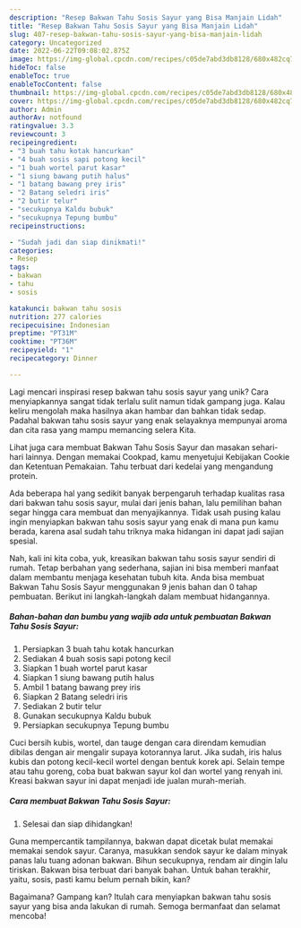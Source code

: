 ```yaml
---
description: "Resep Bakwan Tahu Sosis Sayur yang Bisa Manjain Lidah"
title: "Resep Bakwan Tahu Sosis Sayur yang Bisa Manjain Lidah"
slug: 407-resep-bakwan-tahu-sosis-sayur-yang-bisa-manjain-lidah
category: Uncategorized
date: 2022-06-22T09:08:02.875Z
image: https://img-global.cpcdn.com/recipes/c05de7abd3db8128/680x482cq70/bakwan-tahu-sosis-sayur-foto-resep-utama.jpg
hideToc: false
enableToc: true
enableTocContent: false
thumbnail: https://img-global.cpcdn.com/recipes/c05de7abd3db8128/680x482cq70/bakwan-tahu-sosis-sayur-foto-resep-utama.jpg
cover: https://img-global.cpcdn.com/recipes/c05de7abd3db8128/680x482cq70/bakwan-tahu-sosis-sayur-foto-resep-utama.jpg
author: Admin
authorAv: notfound
ratingvalue: 3.3
reviewcount: 3
recipeingredient:
- "3 buah tahu kotak hancurkan"
- "4 buah sosis sapi potong kecil"
- "1 buah wortel parut kasar"
- "1 siung bawang putih halus"
- "1 batang bawang prey iris"
- "2 Batang seledri iris"
- "2 butir telur"
- "secukupnya Kaldu bubuk"
- "secukupnya Tepung bumbu"
recipeinstructions:

- "Sudah jadi dan siap dinikmati!"
categories:
- Resep
tags:
- bakwan
- tahu
- sosis

katakunci: bakwan tahu sosis 
nutrition: 277 calories
recipecuisine: Indonesian
preptime: "PT31M"
cooktime: "PT36M"
recipeyield: "1"
recipecategory: Dinner

---
```





Lagi mencari inspirasi resep bakwan tahu sosis sayur yang unik? Cara menyiapkannya sangat tidak terlalu sulit namun tidak gampang juga. Kalau keliru mengolah maka hasilnya akan hambar dan bahkan tidak sedap. Padahal bakwan tahu sosis sayur yang enak selayaknya mempunyai aroma dan cita rasa yang mampu memancing selera Kita.





Lihat juga cara membuat Bakwan Tahu Sosis Sayur dan masakan sehari-hari lainnya. Dengan memakai Cookpad, kamu menyetujui Kebijakan Cookie dan Ketentuan Pemakaian. Tahu terbuat dari kedelai yang mengandung protein.

Ada beberapa hal yang sedikit banyak berpengaruh terhadap kualitas rasa dari bakwan tahu sosis sayur, mulai dari jenis bahan, lalu pemilihan bahan segar hingga cara membuat dan menyajikannya. Tidak usah pusing kalau ingin menyiapkan bakwan tahu sosis sayur yang enak di mana pun kamu berada, karena asal sudah tahu triknya maka hidangan ini dapat jadi sajian spesial.






Nah, kali ini kita coba, yuk, kreasikan bakwan tahu sosis sayur sendiri di rumah. Tetap berbahan yang sederhana, sajian ini bisa memberi manfaat dalam membantu menjaga kesehatan tubuh kita. Anda bisa membuat Bakwan Tahu Sosis Sayur menggunakan 9 jenis bahan dan 0 tahap pembuatan. Berikut ini langkah-langkah dalam membuat hidangannya.

<!--inarticleads1-->

##### Bahan-bahan dan bumbu yang wajib ada untuk pembuatan Bakwan Tahu Sosis Sayur:

1. Persiapkan 3 buah tahu kotak hancurkan
1. Sediakan 4 buah sosis sapi potong kecil
1. Siapkan 1 buah wortel parut kasar
1. Siapkan 1 siung bawang putih halus
1. Ambil 1 batang bawang prey iris
1. Siapkan 2 Batang seledri iris
1. Sediakan 2 butir telur
1. Gunakan secukupnya Kaldu bubuk
1. Persiapkan secukupnya Tepung bumbu


Cuci bersih kubis, wortel, dan tauge dengan cara direndam kemudian dibilas dengan air mengalir supaya kotorannya larut. Jika sudah, iris halus kubis dan potong kecil-kecil wortel dengan bentuk korek api. Selain tempe atau tahu goreng, coba buat bakwan sayur kol dan wortel yang renyah ini. Kreasi bakwan sayur ini dapat menjadi ide jualan murah-meriah. 

<!--inarticleads2-->

##### Cara membuat Bakwan Tahu Sosis Sayur:


1. Selesai dan siap dihidangkan!

Guna mempercantik tampilannya, bakwan dapat dicetak bulat memakai memakai sendok sayur. Caranya, masukkan sendok sayur ke dalam minyak panas lalu tuang adonan bakwan. Bihun secukupnya, rendam air dingin lalu tiriskan. Bakwan bisa terbuat dari banyak bahan. Untuk bahan terakhir, yaitu, sosis, pasti kamu belum pernah bikin, kan? 

Bagaimana? Gampang kan? Itulah cara menyiapkan bakwan tahu sosis sayur yang bisa anda lakukan di rumah. Semoga bermanfaat dan selamat mencoba!
